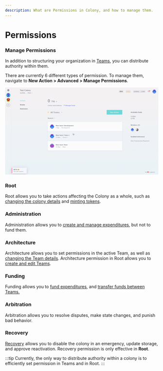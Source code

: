```yaml
---
description: What are Permissions in Colony, and how to manage them.
---
```


# Permissions

### Manage Permissions

In addition to structuring your organization in [Teams](../teams/create-team.md), you can distribute authority within them.

There are currently 6 different types of permission. To manage them, navigate to **New Action > Advanced > Manage Permissions**.

![](../assets/ManagePermissions.gif)

### Root

Root allows you to take actions affecting the Colony as a whole, such as [changing the colony details](../create-a-colony/edit-colony-details.md) and [minting tokens](../manage-funds/mint-tokens.md).

### Administration

Administration allows you to [create and manage expenditures](../expenditures/payments.md), but not to fund them.

### Architecture

Architecture allows you to set permissions in the active Team, as well as [changing the Team details](../teams/create-team.md#edit-team). Architecture permission in Root allows you to [create and edit Teams](../teams/create-team.md).

### Funding

Funding allows you to [fund expenditures](../expenditures/payments.md), and [transfer funds between Teams.](../manage-funds/untitled.md)

### Arbitration

Arbitration allows you to resolve disputes, make state changes, and punish bad behavior.

### Recovery

[Recovery](recovery-mode.md) allows you to disable the colony in an emergency, update storage, and approve reactivation. Recovery permission is only effective in **Root**.

:::tip
Currently, the only way to distribute authority within a colony is to efficiently set permission in Teams and in Root.
:::
